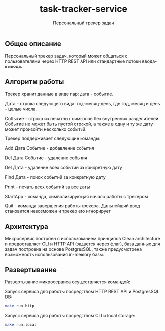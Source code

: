 
<h1 align="center">task-tracker-service</h1>

  <p align="center">
    Персональный трекер задач
    <br />
    <br />
  </p>


## Общее описание
Персональный трекер задач, который может общаться с пользователями через HTTP REST API или стандартные потоки ввода-вывода.


## Алгоритм работы
Трекер хранит данные в виде пар: дата - событие.

Дата - строка следующего вида: год-месяц-день,  где год, месяц и день - целые числа.

Событие - строка из печатных символов без внутренних разделителей. Событие не может быть пустой строкой, а также в одну и ту же дату может произойти несколько событий.

Трекер поддерживает следующие команды:

Add Дата Событие - добавление события

Del Дата Событие - удаление события

Del Дата - удаление всех событий за конкретную дату

Find Дата - поиск событий за конкретную дату

Print - печать всех событий за все даты

StartApp - команда, символизирующая начало работы с трекером

Quit - команда завершения работы трекера. Дальнейший ввод становится невозможен и трекер его игнорирует


## Архитектура
Микросервис построен с использованием принципов Clean architecture и предоставляет CLI и HTTP API (задается через флаг), 
база данных для задач построена на основе PostgresSQL, также предусмотрена возможность использования in-memory базы.


## Развертывание
Развертывание микросервиса осуществляется командой:

Запуск сервиса для работы посредством HTTP REST API и PostgresSQL DB:

```bash
make run.http 
```

Запуск сервиса для работы посредством CLI и local storage:

```bash
make run.local 
```



